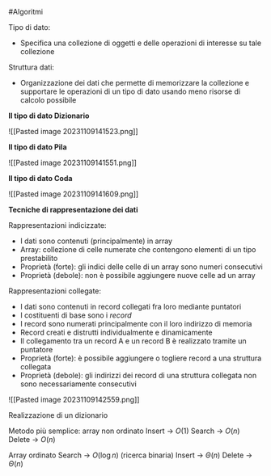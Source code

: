 #Algoritmi 

Tipo di dato:
- Specifica una collezione di oggetti e delle operazioni di interesse su tale collezione

Struttura dati:
- Organizzazione dei dati che permette di memorizzare la collezione e supportare le operazioni di un tipo di dato usando meno risorse di calcolo possibile

**Il tipo di dato Dizionario**

![[Pasted image 20231109141523.png]]

**Il tipo di dato Pila**

![[Pasted image 20231109141551.png]]

**Il tipo di dato Coda**

![[Pasted image 20231109141609.png]]

**Tecniche di rappresentazione dei dati**

Rappresentazioni indicizzate:
- I dati sono contenuti (principalmente) in array
- Array: collezione di celle numerate che contengono elementi di un tipo prestabilito
- Proprietà (forte): gli indici delle celle di un array sono numeri consecutivi
- Proprietà (debole): non è possibile aggiungere nuove celle ad un array

Rappresentazioni collegate:
- I dati sono contenuti in record collegati fra loro mediante puntatori
- I costituenti di base sono i _record_
- I record sono numerati principalmente con il loro indirizzo di memoria
- Record creati e distrutti individualmente e dinamicamente
- Il collegamento tra un record A e un record B è realizzato tramite un puntatore
- Proprietà (forte): è possibile aggiungere o togliere record a una struttura collegata
- Proprietà (debole): gli indirizzi dei record di una struttura collegata non sono necessariamente consecutivi

![[Pasted image 20231109142559.png]]

Realizzazione di un dizionario

Metodo più semplice: array non ordinato
Insert -> $O(1)$
Search -> $O(n)$
Delete -> $O(n)$

Array ordinato
Search -> $O(\log n)$ (ricerca binaria)
Insert -> $\Theta(n)$
Delete -> $\Theta(n)$



